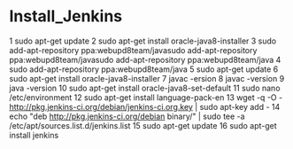 # Install_Jenkins

1  sudo apt-get update
    2  sudo apt-get install oracle-java8-installer
    3  sudo add-apt-repository ppa:webupd8team/javasudo add-apt-repository ppa:webupd8team/javasudo add-apt-repository ppa:webupd8team/java
    4  sudo add-apt-repository ppa:webupd8team/java
    5  sudo apt-get update
    6  sudo apt-get install oracle-java8-installer
    7  javac -ersion
    8  javac -version
    9  java -version
   10  sudo apt-get install oracle-java8-set-default
   11  sudo nano /etc/environment
   12  sudo apt-get install language-pack-en
   13  wget -q -O - http://pkg.jenkins-ci.org/debian/jenkins-ci.org.key | sudo apt-key add -
   14  echo "deb http://pkg.jenkins-ci.org/debian binary/" | sudo tee -a /etc/apt/sources.list.d/jenkins.list
   15  sudo apt-get update
   16  sudo apt-get install jenkins
